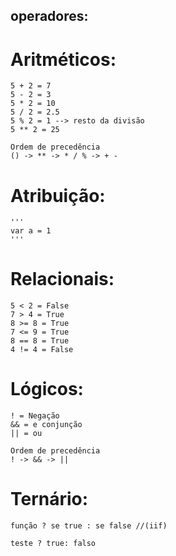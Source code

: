 ## operadores:

# Aritméticos:

    5 + 2 = 7 
    5 - 2 = 3
    5 * 2 = 10
    5 / 2 = 2.5
    5 % 2 = 1 --> resto da divisão
    5 ** 2 = 25

    Ordem de precedência
    () -> ** -> * / % -> + -

# Atribuição:
    '''
    var a = 1
    '''
# Relacionais:

    5 < 2 = False
    7 > 4 = True
    8 >= 8 = True
    7 <= 9 = True
    8 == 8 = True
    4 != 4 = False

# Lógicos:

    ! = Negação
    && = e conjunção
    || = ou

    Ordem de precedência
    ! -> && -> ||

# Ternário:

    função ? se true : se false //(iif)

    teste ? true: falso 

    
    